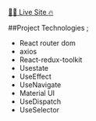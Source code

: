 [:man_astronaut: Live Site :fire: ](https://news-app-react-six.vercel.app/login)

##Project Technologies ; 

- React router dom
- axios
- React-redux-toolkit
- Usestate
- UseEffect
- UseNavigate
- Material UI
- UseDispatch
- UseSelector

